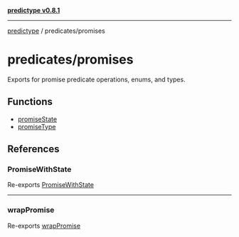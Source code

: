 [**predictype v0.8.1**](../../README.md)

***

[predictype](../../modules.md) / predicates/promises

# predicates/promises

Exports for promise predicate operations, enums, and types.

## Functions

- [promiseState](functions/promiseState.md)
- [promiseType](functions/promiseType.md)

## References

### PromiseWithState

Re-exports [PromiseWithState](promiseState/type-aliases/PromiseWithState.md)

***

### wrapPromise

Re-exports [wrapPromise](promiseState/functions/wrapPromise.md)

